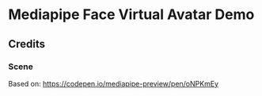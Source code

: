 # Mediapipe Face Virtual Avatar Demo

## Credits

### Scene
Based on: https://codepen.io/mediapipe-preview/pen/oNPKmEy

